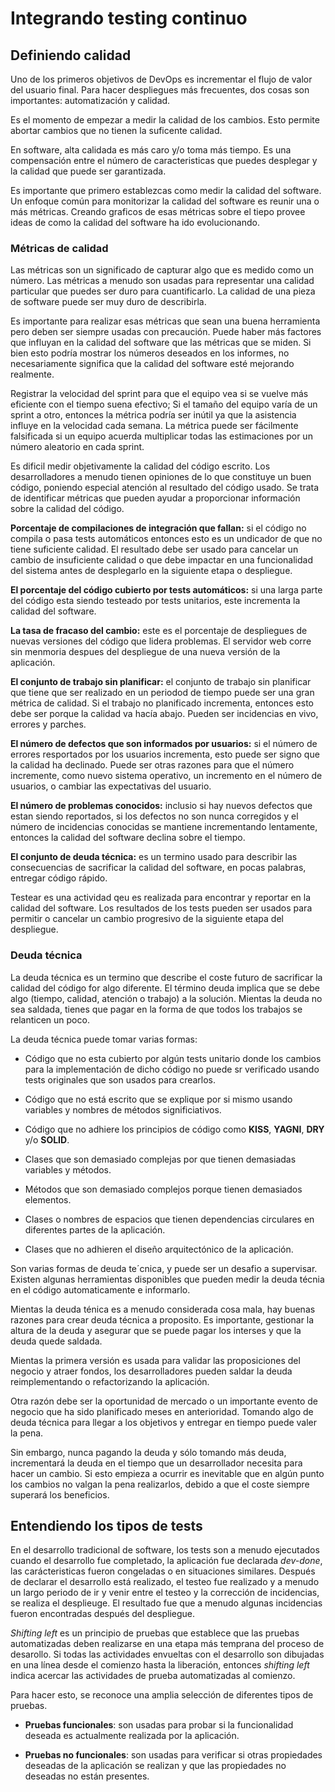 # Integrando testing continuo

## Definiendo calidad

Uno de los primeros objetivos de DevOps es incrementar el flujo de valor del usuario final. Para hacer despliegues más frecuentes, dos cosas son importantes: automatización y calidad. 

Es el momento de empezar a medir la calidad de los cambios. Esto permite abortar cambios que no tienen la suficente calidad.

En software, alta calidada es más caro y/o toma más tiempo. Es una compensación entre el número de caracteristicas que puedes desplegar y la calidad que puede ser garantizada.

Es importante que primero establezcas como medir la calidad del software. Un enfoque común para monitorizar la calidad del software es reunir una o más métricas. Creando graficos de esas métricas sobre el tiepo provee ideas de como la calidad del software ha ido evolucionando.

### Métricas de calidad

Las métricas son un significado de capturar algo que es medido como un número. Las métricas a menudo son usadas para representar una calidad particular que puedes ser duro para cuantificarlo. La calidad  de una pieza de software puede ser muy duro de describirla.

Es importante para realizar esas métricas que sean una buena herramienta pero deben ser siempre usadas con precaución. Puede haber más factores que influyan en la calidad del software que las métricas que se miden. Si bien esto podría mostrar los números deseados en los informes, no necesariamente significa que la calidad del software esté mejorando realmente.

Registrar la velocidad del sprint para que el equipo vea si se vuelve más eficiente con el tiempo suena efectivo; Si el tamaño del equipo varía de un sprint a otro, entonces la métrica podría ser inútil ya que la asistencia influye en la velocidad cada semana. La métrica puede ser fácilmente falsificada si un equipo acuerda multiplicar todas las estimaciones por un número aleatorio en cada sprint.

Es dificil medir objetivamente la calidad del código escrito. Los desarrolladores a menudo tienen opiniones de lo que constituye un buen código, poniendo especial atención al resultado del código usado. Se trata de identificar métricas que pueden ayudar a proporcionar información sobre la calidad del código.

**Porcentaje de compilaciones de integración que fallan:** si el código no compila o pasa tests automáticos entonces esto es un undicador de que no tiene suficiente calidad. El resultado debe ser usado para cancelar un cambio de insuficiente calidad o que debe impactar en una funcionalidad del sistema antes de desplegarlo en la siguiente etapa o despliegue.

**El porcentaje del código cubierto por tests automáticos:** si una larga parte del código esta siendo testeado por tests unitarios, este incrementa la calidad del software.

**La tasa de fracaso del cambio:** este es el porcentaje  de despliegues de nuevas versiones del código que lidera problemas. El servidor web corre sin menmoria despues del despliegue de una nueva versión de la aplicación.

**El conjunto de trabajo sin planificar:** el conjunto de trabajo sin planificar que tiene que ser realizado en un periodod de tiempo puede ser una gran métrica de calidad. Si el trabajo no planificado incrementa, entonces esto debe ser porque la calidad va hacía abajo. Pueden ser incidencias en vivo, errores y parches.

**El número de defectos que son informados por usuarios:** si el número de errores resportados por los usuarios incrementa, esto puede ser signo que la calidad ha declinado. Puede ser otras razones para que el número incremente, como nuevo sistema operativo, un incremento en el número de usuarios, o cambiar las expectativas del usuario.

**El número de problemas conocidos:** inclusio si hay nuevos defectos que estan siendo reportados, si los defectos no son nunca corregidos y el número de incidencias conocidas se mantiene incrementando lentamente, entonces la calidad del software declina sobre el tiempo.

**El conjunto de deuda técnica:** es un termino usado para describir las consecuencias de sacrificar la calidad del software, en pocas palabras, entregar código rápido.

Testear es una actividad qeu es realizada para encontrar y reportar en la calidad del software. Los resultados de los tests pueden ser usados para permitir o cancelar un cambio progresivo de la siguiente etapa del despliegue.

### Deuda técnica

La deuda técnica es un termino que describe el coste futuro de sacrificar la calidad del código for algo diferente. El término deuda implica que se debe algo (tiempo, calidad, atención o trabajo) a la solución. Mientas la deuda no sea saldada, tienes que pagar en la forma de que todos los trabajos se relanticen un poco.

La deuda técnica puede tomar varias formas:

* Código que no esta cubierto por algún tests unitario donde los cambios para la implementación de dicho código no puede sr verificado usando tests originales que son usados para crearlos. 

* Código que no está escrito que se explique por si mismo usando variables y nombres de métodos significiativos.

* Código que no adhiere los principios de código como **KISS**, **YAGNI**, **DRY** y/o **SOLID**.

* Clases que son demasiado complejas por que tienen demasiadas variables y métodos.

* Métodos que son demasiado complejos porque tienen demasiados elementos.

* Clases o nombres de espacios que tienen dependencias circulares en diferentes partes de la aplicación.

* Clases que no adhieren el diseño arquitectónico de la aplicación.

Son varias formas de deuda te´cnica, y puede ser un desafio a supervisar. Existen algunas herramientas disponibles que pueden medir la deuda técnia en el código automaticamente e informarlo.

Mientas la deuda ténica es a menudo considerada cosa mala, hay buenas razones para crear deuda técnica a proposito. Es importante, gestionar la altura de la deuda y asegurar que se puede pagar los interses y que la deuda quede saldada.

Mientas la primera versión es usada para validar las proposiciones del negocio y atraer fondos, los desarrolladores pueden saldar la deuda reimplementando o refactorizando la aplicación.

Otra razón debe ser la oportunidad de mercado o un importante evento de negocio que ha sido planificado meses en anterioridad. Tomando algo de deuda técnica para llegar a los objetivos y entregar en tiempo puede valer la pena.

Sin embargo, nunca pagando la deuda y sólo tomando más deuda, incrementará la deuda en el tiempo que un desarrollador necesita para hacer un cambio. Si esto empieza a ocurrir es inevitable que en algún punto los cambios no valgan la pena realizarlos, debido a que el coste siempre superará los beneficios. 

## Entendiendo los tipos de tests

En el desarrollo tradicional de software, los tests son a menudo ejecutados cuando el desarrollo fue completado, la aplicación fue declarada *dev-done*, las carácteristicas fueron congeladas o en situaciones similares. Después de declarar el desarrollo está realizado, el testeo fue realizado y a menudo un largo periodo de ir y venir entre el testeo y la corrección de incidencias, se realiza el desplieuge. El resultado fue que a menudo algunas incidencias fueron encontradas después del despliegue.

*Shifting left* es un principio de pruebas que establece que las pruebas automatizadas deben realizarse en una etapa más temprana del proceso de desarollo. Si todas las actividades envueltas con el desarrollo son dibujadas en una línea desde el comienzo hasta la liberación, entonces *shifting left* indica acercar las actividades de prueba automatizadas al comienzo.

Para hacer esto, se reconoce una amplia selección de diferentes tipos de pruebas.

* **Pruebas funcionales**: son usadas para probar si la funcionalidad deseada es actualmente realizada por la aplicación.

* **Pruebas no funcionales**: son usadas para verificar si otras propiedades deseadas de la aplicación se realizan y que las propiedades no deseadas no están presentes. 
